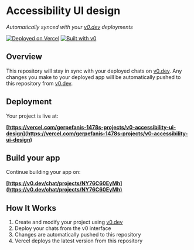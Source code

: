 # Accessibility UI design

*Automatically synced with your [v0.dev](https://v0.dev) deployments*

[![Deployed on Vercel](https://img.shields.io/badge/Deployed%20on-Vercel-black?style=for-the-badge&logo=vercel)](https://vercel.com/gerpefanis-1478s-projects/v0-accessibility-ui-design)
[![Built with v0](https://img.shields.io/badge/Built%20with-v0.dev-black?style=for-the-badge)](https://v0.dev/chat/projects/NY76C60EyMh)

## Overview

This repository will stay in sync with your deployed chats on [v0.dev](https://v0.dev).
Any changes you make to your deployed app will be automatically pushed to this repository from [v0.dev](https://v0.dev).

## Deployment

Your project is live at:

**[https://vercel.com/gerpefanis-1478s-projects/v0-accessibility-ui-design](https://vercel.com/gerpefanis-1478s-projects/v0-accessibility-ui-design)**

## Build your app

Continue building your app on:

**[https://v0.dev/chat/projects/NY76C60EyMh](https://v0.dev/chat/projects/NY76C60EyMh)**

## How It Works

1. Create and modify your project using [v0.dev](https://v0.dev)
2. Deploy your chats from the v0 interface
3. Changes are automatically pushed to this repository
4. Vercel deploys the latest version from this repository